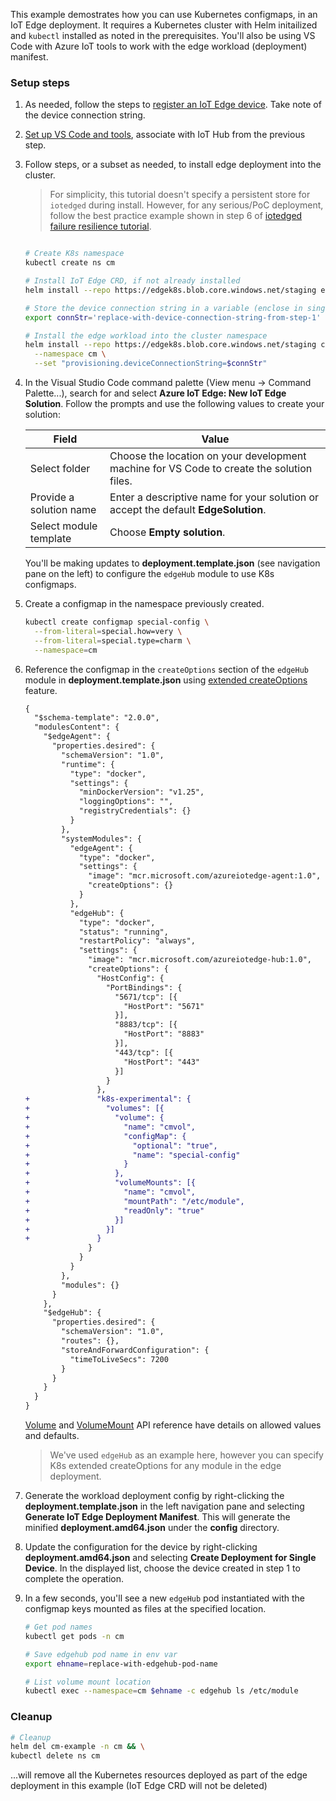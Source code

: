This example demostrates how you can use Kubernetes configmaps, in an IoT Edge deployment.  It requires a Kubernetes cluster with Helm initailized and `kubectl` installed as noted in the prerequisites. You'll also be using VS Code with Azure IoT tools to work with the edge workload (deployment) manifest.

### Setup steps

1. As needed, follow the steps to [register an IoT Edge device](https://docs.microsoft.com/en-us/azure/iot-edge/quickstart-linux#register-an-iot-edge-device). Take note of the device connection string.

1. [Set up VS Code and tools](https://docs.microsoft.com/en-us/azure/iot-edge/tutorial-develop-for-linux#set-up-vs-code-and-tools), associate with IoT Hub from the previous step.

1. Follow steps, or a subset as needed, to install edge deployment into the cluster.

    > 
    > For simplicity, this tutorial doesn't specify a persistent store for `iotedged` during install. However, for any serious/PoC deployment, follow the best practice example shown in step 6 of [iotedged failure resilience tutorial](./ha.html).

    ```bash

    # Create K8s namespace
    kubectl create ns cm

    # Install IoT Edge CRD, if not already installed
    helm install --repo https://edgek8s.blob.core.windows.net/staging edge-crd edge-kubernetes-crd

    # Store the device connection string in a variable (enclose in single quotes)
    export connStr='replace-with-device-connection-string-from-step-1'

    # Install the edge workload into the cluster namespace
    helm install --repo https://edgek8s.blob.core.windows.net/staging cm-example edge-kubernetes \
      --namespace cm \
      --set "provisioning.deviceConnectionString=$connStr"

    ```

1. In the Visual Studio Code command palette (View menu -> Command Palette...), search for and select **Azure IoT Edge: New IoT Edge Solution**. Follow the prompts and use the following values to create your solution: 

   | Field | Value |
   | ----- | ----- |
   | Select folder | Choose the location on your development machine for VS Code to create the solution files. |
   | Provide a solution name | Enter a descriptive name for your solution or accept the default **EdgeSolution**. |
   | Select module template | Choose **Empty solution**. |

   You'll be making updates to **deployment.template.json** (see navigation pane on the left) to configure the `edgeHub` module to use K8s configmaps.

1. Create a configmap in the namespace previously created.

    ```bash
    kubectl create configmap special-config \
      --from-literal=special.how=very \
      --from-literal=special.type=charm \
      --namespace=cm
    ```

1. Reference the configmap in the `createOptions` section of the `edgeHub` module in **deployment.template.json** using [extended createOptions](https://github.com/Azure/iotedge/blob/release/1.1/kubernetes/doc/create-options.md) feature.


    ```diff
    {
      "$schema-template": "2.0.0",
      "modulesContent": {
        "$edgeAgent": {
          "properties.desired": {
            "schemaVersion": "1.0",
            "runtime": {
              "type": "docker",
              "settings": {
                "minDockerVersion": "v1.25",
                "loggingOptions": "",
                "registryCredentials": {}
              }
            },
            "systemModules": {
              "edgeAgent": {
                "type": "docker",
                "settings": {
                  "image": "mcr.microsoft.com/azureiotedge-agent:1.0",
                  "createOptions": {}
                }
              },
              "edgeHub": {
                "type": "docker",
                "status": "running",
                "restartPolicy": "always",
                "settings": {
                  "image": "mcr.microsoft.com/azureiotedge-hub:1.0",
                  "createOptions": {
                    "HostConfig": {
                      "PortBindings": {
                        "5671/tcp": [{
                          "HostPort": "5671"
                        }],
                        "8883/tcp": [{
                          "HostPort": "8883"
                        }],
                        "443/tcp": [{
                          "HostPort": "443"
                        }]
                      }
                    },
    +               "k8s-experimental": {
    +                 "volumes": [{
    +                   "volume": {
    +                     "name": "cmvol",
    +                     "configMap": {
    +                       "optional": "true",
    +                       "name": "special-config"
    +                     }
    +                   },
    +                   "volumeMounts": [{
    +                     "name": "cmvol",
    +                     "mountPath": "/etc/module",
    +                     "readOnly": "true"
    +                   }]
    +                 }]
    +               }
                  }
                }
              }
            },
            "modules": {}
          }
        },
        "$edgeHub": {
          "properties.desired": {
            "schemaVersion": "1.0",
            "routes": {},
            "storeAndForwardConfiguration": {
              "timeToLiveSecs": 7200
            }
          }
        }
      }
    } 
    ```

    [Volume](https://v1-18.docs.kubernetes.io/docs/reference/generated/kubernetes-api/v1.18/#volume-v1-core) and [VolumeMount](https://v1-18.docs.kubernetes.io/docs/reference/generated/kubernetes-api/v1.18/#volumemount-v1-core) API reference have details on allowed values and defaults.

    >
    >We've used `edgeHub` as an example here, however you can specify K8s extended createOptions for any module in the edge deployment.
    
1. Generate the workload deployment config by right-clicking the **deployment.template.json** in the left navigation pane and selecting **Generate IoT Edge Deployment Manifest**. This will generate the minified **deployment.amd64.json** under the **config** directory.

1. Update the configuration for the device by right-clicking **deployment.amd64.json** and selecting **Create Deployment for Single Device**. In the displayed list, choose the device created in step 1 to complete the operation.

1. In a few seconds, you'll see a new `edgeHub` pod instantiated with the configmap keys mounted as files at the specified location. 

    ```bash
    # Get pod names
    kubectl get pods -n cm

    # Save edgehub pod name in env var
    export ehname=replace-with-edgehub-pod-name

    # List volume mount location
    kubectl exec --namespace=cm $ehname -c edgehub ls /etc/module

    ```

### Cleanup

```bash
# Cleanup
helm del cm-example -n cm && \
kubectl delete ns cm
 ``` 
 ...will remove all the  Kubernetes resources deployed as part of the edge deployment in this example (IoT Edge CRD will not be deleted)





